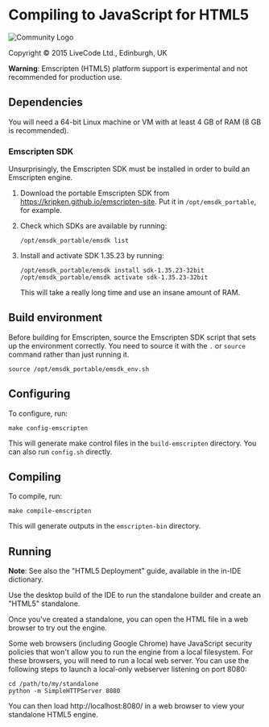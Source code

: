 # Compiling to JavaScript for HTML5

![Community Logo](logo.png)

Copyright © 2015 LiveCode Ltd., Edinburgh, UK

**Warning**: Emscripten (HTML5) platform support is experimental and not recommended for production use.

## Dependencies

You will need a 64-bit Linux machine or VM with at least 4 GB of RAM
(8 GB is recommended).

### Emscripten SDK

Unsurprisingly, the Emscripten SDK must be installed in order to build
an Emscripten engine.

1. Download the portable Emscripten SDK from <https://kripken.github.io/emscripten-site>.  Put it in `/opt/emsdk_portable`, for example.

2. Check which SDKs are available by running:

       /opt/emsdk_portable/emsdk list

3. Install and activate SDK 1.35.23 by running:

       /opt/emsdk_portable/emsdk install sdk-1.35.23-32bit
       /opt/emsdk_portable/emsdk activate sdk-1.35.23-32bit

   This will take a really long time and use an insane amount of RAM.

## Build environment

Before building for Emscripten, source the Emscripten SDK script that sets up the environment correctly.  You need to source it with the `.` or `source` command rather than just running it.

    source /opt/emsdk_portable/emsdk_env.sh

## Configuring

To configure, run:

    make config-emscripten

This will generate make control files in the `build-emscripten` directory.  You can also run `config.sh` directly.

## Compiling

To compile, run:

    make compile-emscripten

This will generate outputs in the `emscripten-bin` directory.

## Running

**Note**: See also the "HTML5 Deployment" guide, available in the in-IDE dictionary.

Use the desktop build of the IDE to run the standalone builder and create an "HTML5" standalone.

Once you've created a standalone, you can open the HTML file in a web browser to try out the engine.

Some web browsers (including Google Chrome) have JavaScript security policies that won't allow you to run the engine from a local filesystem.  For these browsers, you will need to run a local web server.  You can use the following steps to launch a local-only webserver listening on port 8080:

    cd /path/to/my/standalone
    python -m SimpleHTTPServer 8080

You can then load http://localhost:8080/ in a web browser to view your standalone HTML5 engine.
